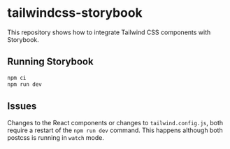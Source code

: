 # tailwindcss-storybook

This repository shows how to integrate Tailwind CSS components with Storybook.

## Running Storybook

```sh
npm ci
npm run dev
```

## Issues

Changes to the React components or changes to `tailwind.config.js`, both require
a restart of the `npm run dev` command. This happens although both postcss is
running in `watch` mode.
